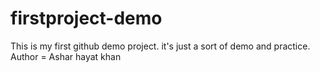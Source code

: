 # firstproject-demo
This is my first github demo project. it's just a sort of demo and practice. 
<br>
Author = Ashar hayat khan
